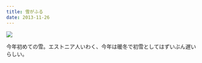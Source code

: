 ```yaml
---
title: 雪がふる
date: 2013-11-26
---
```


![](https://img.xar.sh/20897915988_bd3043bb08_b.jpg)

今年初めての雪。エストニア人いわく、今年は暖冬で初雪としてはずいぶん遅いらしい。
